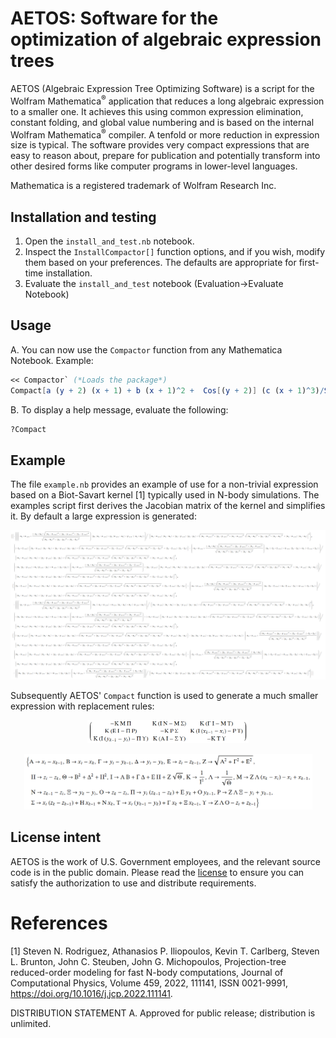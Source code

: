 # AETOS: Software for the optimization of algebraic expression trees

AETOS (Algebraic Expression Tree Optimizing Software) is a script for the Wolfram Mathematica<sup>:registered:</sup> application that reduces a long algebraic expression to a smaller one. It achieves this using common expression elimination, constant folding, and global value numbering and is based on the internal Wolfram Mathematica<sup>:registered:</sup> compiler. A tenfold or more reduction in expression size is typical. The software provides very compact expressions that are easy to reason about, prepare for publication and potentially transform into other desired forms like computer programs in lower-level languages.

Mathematica is a registered trademark of Wolfram Research Inc.

## Installation and testing

1. Open the `install_and_test.nb` notebook.
2. Inspect the `InstallCompactor[]` function options, and if you wish, modify them based on your preferences. The defaults are appropriate for first-time installation.
3. Evaluate the `install_and_test` notebook (Evaluation->Evaluate Notebook)

## Usage
A. You can now use the `Compactor` function from any Mathematica Notebook. Example:

```Mathematica
<< Compactor` (*Loads the package*)
Compact[a (y + 2) (x + 1) + b (x + 1)^2 +  Cos[(y + 2)] (c (x + 1)^3)/Sin[-1 + x]]
```

B. To display a help message, evaluate the following:
```Mathematica
?Compact
```

## Example
The file `example.nb` provides an example of use for a non-trivial expression based on a Biot-Savart kernel [1]  typically used in N-body simulations. The examples script first derives the Jacobian matrix of the kernel and simplifies it. By default a large expression is generated:

<div align="center">
<p align="center">
  <img src="/images/jacobian.png">
</p>
</div>

Subsequently AETOS' `Compact` function is used to generate a much smaller expression with replacement rules:

<div align="center">
<p align="center">
  <img src="/images/jacobianCompact1.png" width="258" />
</p>
</div>

<div align="center">
<p align="center">
  <img src="/images/jacobianCompact2.png" width="461" />
</p>
</div>

## License intent
AETOS is the work of U.S. Government employees, and the relevant source code is in the public domain. Please read the [license](license.txt) to ensure you can satisfy the authorization to use and distribute requirements.

# References
[1] Steven N. Rodriguez, Athanasios P. Iliopoulos, Kevin T. Carlberg, Steven L. Brunton, John C. Steuben, John G. Michopoulos,
Projection-tree reduced-order modeling for fast N-body computations, Journal of Computational Physics, Volume 459, 2022, 111141, ISSN 0021-9991,
https://doi.org/10.1016/j.jcp.2022.111141.

DISTRIBUTION STATEMENT A. Approved for public release; distribution is unlimited.
